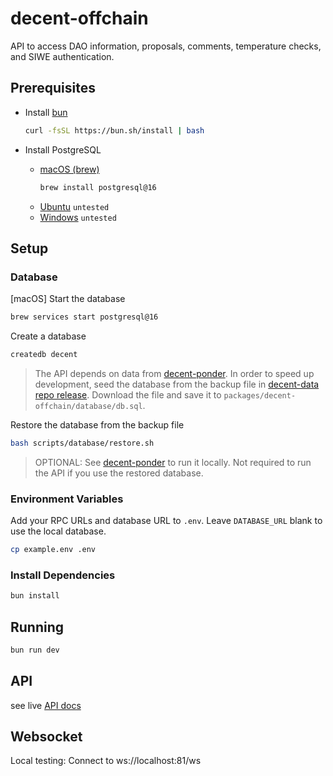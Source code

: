# decent-offchain

API to access DAO information, proposals, comments, temperature checks, and SIWE authentication.

## Prerequisites

- Install [bun](https://bun.sh/docs/installation)

  ```bash
  curl -fsSL https://bun.sh/install | bash
  ```

- Install PostgreSQL
  - [macOS (brew)](https://formulae.brew.sh/formula/postgresql@16)
    ```bash
    brew install postgresql@16
    ```
  - [Ubuntu](https://www.postgresql.org/download/linux/ubuntu/) `untested`
  - [Windows](https://www.postgresql.org/download/windows/) `untested`

## Setup

### Database

[macOS]
Start the database

```bash
brew services start postgresql@16
```

Create a database

```bash
createdb decent
```

> The API depends on data from [decent-ponder](../decent-ponder). In order to speed up development, seed the database from the backup file in [decent-data repo release](https://github.com/decentdao/decent-data/releases/download/latest/db.sql). Download the file and save it to `packages/decent-offchain/database/db.sql`.

Restore the database from the backup file

```bash
bash scripts/database/restore.sh
```

> OPTIONAL: See [decent-ponder](../decent-ponder/README.md) to run it locally. Not required to run the API if you use the restored database.

### Environment Variables

Add your RPC URLs and database URL to `.env`. Leave `DATABASE_URL` blank to use the local database.

```bash
cp example.env .env
```

### Install Dependencies

```bash
bun install
```

## Running

```bash
bun run dev
```

## API

see live [API docs](https://decent-offchain.up.railway.app/docs)

## Websocket

Local testing: Connect to ws://localhost:81/ws
